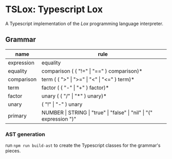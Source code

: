 # TSLox: Typescript Lox

A Typescript implementation of the _Lox_ programming language interpreter.


## Grammar
| name | rule |
|------|------|
| expression | equality |
| equality | comparison ( ( "!=" \| "==" ) comparison)* |
| comparison | term ( ( ">" \| ">=" \| "<" \| "<=" ) term)* |
| term | factor ( ( "-" \| "+" ) factor)* |
| factor | unary ( ( "/" \| "\*" ) unary)* |
| unary | ( "!" \| "-" ) unary | primary |
| primary | NUMBER \| STRING \| "true" \| "false" \| "nil" \| "(" expression ")" |


### AST generation

run `npm run build-ast` to create the Typescript classes for the grammar's pieces.
